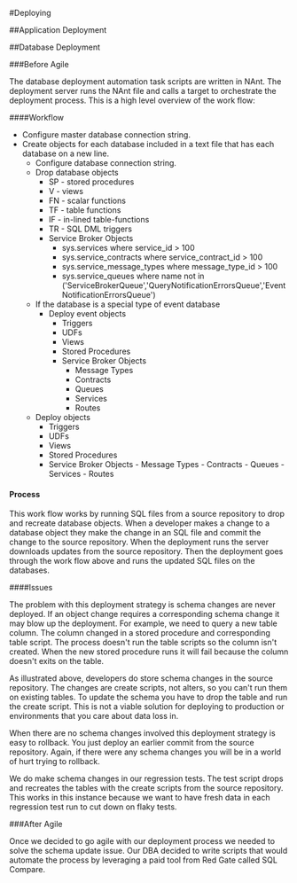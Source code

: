 #Deploying

##Application Deployment

##Database Deployment

###Before Agile

The database deployment automation task scripts are written in NAnt. The deployment server runs the NAnt file and calls a target to orchestrate the deployment process. This is a high level overview of the work flow:

####Workflow

- Configure master database connection string.
- Create objects for each database included in a text file that has each database on a new line.
    - Configure database connection string. 
    - Drop database objects
        - SP - stored procedures
        - V - views
        - FN - scalar functions
        - TF - table functions
        - IF - in-lined table-functions
        - TR - SQL DML triggers
        - Service Broker Objects
            - sys.services where service_id > 100
            - sys.service_contracts where service_contract_id > 100
            - sys.service_message_types where message_type_id > 100
            - sys.service_queues where name not in ('ServiceBrokerQueue','QueryNotificationErrorsQueue','EventNotificationErrorsQueue')
    - If the database is a special type of event database
        - Deploy event objects
            - Triggers
            - UDFs
            - Views
            - Stored Procedures
            - Service Broker Objects
                - Message Types
                - Contracts
                - Queues
                - Services 
                - Routes
    - Deploy objects
        - Triggers
        - UDFs
        - Views
        - Stored Procedures
        - Service Broker Objects
                - Message Types
                - Contracts
                - Queues
                - Services 
                - Routes

#### Process

This work flow works by running SQL files from a source repository to drop and recreate database objects. When a developer makes a change to a database object they make the change in an SQL file and commit the change to the source repository. When the deployment runs the server downloads updates from the source repository. Then the deployment goes through the work flow above and runs the updated SQL files on the databases. 

####Issues

The problem with this deployment strategy is schema changes are never deployed. If an object change requires a corresponding schema change it may blow up the deployment. For example, we need to query a new table column. The column changed in a stored procedure and corresponding table script. The process doesn't run the table scripts so the column isn't created. When the new stored procedure runs it will fail because the column doesn't exits on the table. 

As illustrated above, developers do store schema changes in the source repository. The changes are create scripts, not alters, so you can't run them on existing tables. To update the schema you have to drop the table and run the create script. This is not a viable solution for deploying to production or environments that you care about data loss in.

When there are no schema changes involved this deployment strategy is easy to rollback. You just deploy an earlier commit from the source repository. Again, if there were any schema changes you will be in a world of hurt trying to rollback.

We do make schema changes in our regression tests. The test script drops and recreates the tables with the create scripts from the source repository. This works in this instance because we want to have fresh data in each regression test run to cut down on flaky tests.

###After Agile

Once we decided to go agile with our deployment process we needed to solve the schema update issue. Our DBA decided to write scripts that would automate the process by leveraging a paid tool from Red Gate called SQL Compare.
